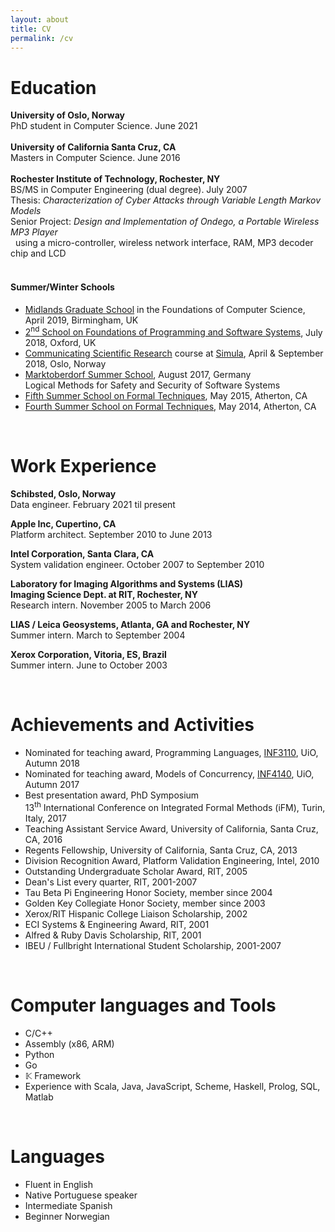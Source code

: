 ```yaml
---
layout: about
title: CV
permalink: /cv
---
```

# Education

<b>University of Oslo, Norway</b><br/>
PhD student in Computer Science. June 2021<br/>
<br/>
<b>University of California Santa Cruz, CA</b><br/>
Masters in Computer Science. June 2016<br/>
<br/>
<b>Rochester Institute of Technology, Rochester, NY</b><br/>
BS/MS in Computer Engineering (dual degree). July 2007<br/>
Thesis: <em>Characterization of Cyber Attacks through Variable Length Markov Models</em><br/>
Senior Project: <em>Design and Implementation of Ondego, a Portable Wireless MP3 Player</em><br/>&nbsp;&nbsp;using a micro-controller, wireless network interface, RAM, MP3 decoder chip and LCD<br/>
<br/>

#### Summer/Winter Schools

- [Midlands Graduate School][midlands] in the Foundations of Computer Science, April 2019, Birmingham, UK
- [2<sup>nd</sup> School on Foundations of Programming and Software Systems][fopss], July 2018, Oxford, UK
- [Communicating Scientific Research][csr] course at [Simula][simula], April & September 2018, Oslo, Norway<br/>
- [Marktoberdorf Summer School][marktoberdorf], August 2017, Germany<br/>
Logical Methods for Safety and Security of Software Systems
- [Fifth Summer School on Formal Techniques][ssft2015], May 2015, Atherton, CA
- [Fourth Summer School on Formal Techniques][ssft2014], May 2014, Atherton, CA

<br/>

# Work Experience

<b>Schibsted, Oslo, Norway</b>
<br/>Data engineer. February 2021 til present
<br/>

<b>Apple Inc, Cupertino, CA</b>
<br/>Platform architect. September 2010 to June 2013
<br/>

<b>Intel Corporation, Santa Clara, CA</b>
<br/>System validation engineer. October 2007 to September 2010
<br/>

<b>Laboratory for Imaging Algorithms and Systems (LIAS)<br/>Imaging Science Dept. at RIT, Rochester, NY</b>
<br/>Research intern. November 2005 to March 2006
<br/>

<b>LIAS / Leica Geosystems, Atlanta, GA and Rochester, NY</b>
<br/>Summer intern. March to September 2004
<br/>

<b>Xerox Corporation, Vitoria, ES, Brazil</b>
<br/>Summer intern. June to October 2003
<br/>

<!-- TODO: Research -->
<!-- TODO: Teaching -->

<br/>

# Achievements and Activities

- Nominated for teaching award, Programming Languages, [INF3110][uio.inf3110.h18], UiO, Autumn 2018
- Nominated for teaching award, Models of Concurrency, [INF4140][uio.inf4140.h17], UiO, Autumn 2017
- Best presentation award, PhD Symposium<br/>13<sup>th</sup> International Conference on Integrated Formal Methods (iFM), Turin, Italy, 2017
- Teaching Assistant Service Award, University of California, Santa Cruz, CA, 2016
- Regents Fellowship, University of California, Santa Cruz, CA, 2013
- Division Recognition Award, Platform Validation Engineering, Intel, 2010
- Outstanding Undergraduate Scholar Award, RIT, 2005
- Dean's List every quarter, RIT, 2001-2007
- Tau Beta Pi Engineering Honor Society, member since 2004
- Golden Key Collegiate Honor Society, member since 2003
- Xerox/RIT Hispanic College Liaison Scholarship, 2002
- ECI Systems & Engineering Award, RIT, 2001
- Alfred & Ruby Davis Scholarship, RIT, 2001
- IBEU / Fullbright International Student Scholarship, 2001-2007

<br/>

# Computer languages and Tools

- C/C++ 
- Assembly (x86, ARM) 
- Python
- Go
- &#120130; Framework
- Experience with Scala, Java, JavaScript, Scheme,
Haskell, Prolog, SQL, Matlab

<br/>

# Languages

- Fluent in English
- Native Portuguese speaker
- Intermediate Spanish
- Beginner Norwegian


<!-- Summer/Winter schools -->
[midlands]: http://events.cs.bham.ac.uk/mgs2019/
[fopss]: http://fopss18.mimuw.edu.pl/
[csr]: https://www.simula.no/education/courses/communicating-scientific-research-2018
[marktoberdorf]: https://asimod.in.tum.de/2017/index.shtml
[ssft2015]: http://fm.csl.sri.com/SSFT15/
[ssft2014]: http://fm.csl.sri.com/SSFT14/
<!-- Classes -->
[uio.inf3110.h18]: https://www.uio.no/studier/emner/matnat/ifi/INF3110/h18/
[uio.inf4140.h17]: https://www.uio.no/studier/emner/matnat/ifi/INF4140/h17/index.html
<!-- Other -->
[simula]: https://www.simula.no/
